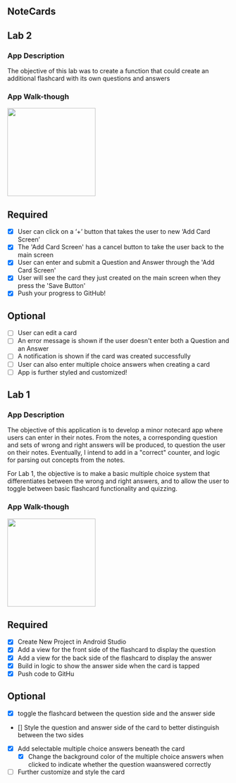 ## NoteCards

## Lab 2

### App Description
The objective of this lab was to create a function that could create an additional flashcard with its own questions and answers

### App Walk-though

<img src="http://g.recordit.co/m6vMhd37Dw.gif" width=200><br>

## Required
- [x] User can click on a ‘+’ button that takes the user to new ‘Add Card Screen’
- [x] The 'Add Card Screen' has a cancel button to take the user back to the main screen
- [x] User can enter and submit a Question and Answer through the 'Add Card Screen'
- [x] User will see the card they just created on the main screen when they press the 'Save Button'
- [x] Push your progress to GitHub!

## Optional
- [ ] User can edit a card
- [ ] An error message is shown if the user doesn't enter both a Question and an Answer
- [ ] A notification is shown if the card was created successfully
- [ ] User can also enter multiple choice answers when creating a card
- [ ] App is further styled and customized!

## Lab 1

### App Description
The objective of this application is to develop a minor notecard app where users can enter in their notes. From the notes, a corresponding
question and sets of wrong and right answers will be produced, to question the user on their notes. Eventually, I intend to add in a
"correct" counter, and logic for parsing out concepts from the notes.

For Lab 1, the objective is to make a basic multiple choice system that differentiates between the wrong and right answers, and to allow
the user to toggle between basic flashcard functionality and quizzing.

### App Walk-though

<img src="http://g.recordit.co/rFBJA8IKbm.gif" width=200><br>

## Required
- [x] Create New Project in Android Studio
- [x] Add a view for the front side of the flashcard to display the question
- [x] Add a view for the back side of the flashcard to display the answer
- [x] Build in logic to show the answer side when the card is tapped
- [x] Push code to GitHu
## Optional
- [x] toggle the flashcard between the question side and the answer side
- [] Style the question and answer side of the card to better distinguish between the two sides
- [x] Add selectable multiple choice answers beneath the card
   - [x] Change the background color of the multiple choice answers when clicked to indicate whether the question waanswered correctly
- [ ] Further customize and style the card
